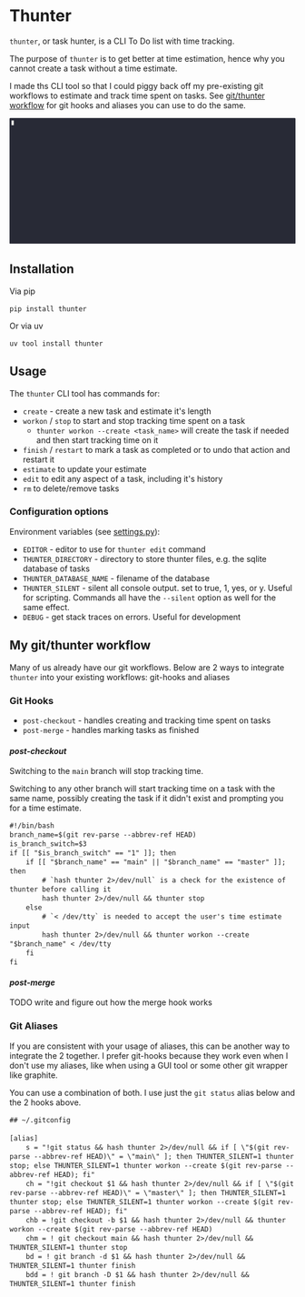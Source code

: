 # Thunter

`thunter`, or task hunter, is a CLI To Do list with time tracking.

The purpose of `thunter` is to get better at time estimation, hence why you cannot create a task without a time estimate.

I made ths CLI tool so that I could piggy back off my pre-existing git workflows to estimate and track time spent on tasks.
See [git/thunter workflow](#my-gitthunter-workflow) for git hooks and aliases you can use to do the same.

<img src="img/create_task-pauses-removed.gif">

## Installation

Via pip
```
pip install thunter
```

Or via uv
```
uv tool install thunter
```

## Usage


The `thunter` CLI tool has commands for:
* `create` - create a new task and estimate it's length
* `workon` / `stop` to start and stop tracking time spent on a task
    * `thunter workon --create <task_name>` will create the task if needed and then start tracking time on it
* `finish` / `restart` to mark a task as completed or to undo that action and restart it
* `estimate` to update your estimate
* `edit` to edit any aspect of a task, including it's history
* `rm` to delete/remove tasks

### Configuration options
Environment variables (see [settings.py](thunter/settings.py)):
- `EDITOR` - editor to use for `thunter edit` command
- `THUNTER_DIRECTORY` - directory to store thunter files, e.g. the sqlite database of tasks
- `THUNTER_DATABASE_NAME` - filename of the database
- `THUNTER_SILENT` - silent all console output. set to true, 1, yes, or y. Useful for scripting. Commands all have the `--silent` option as well for the same effect.
- `DEBUG` - get stack traces on errors. Useful for development


## My git/thunter workflow

Many of us already have our git workflows.
Below are 2 ways to integrate `thunter` into your existing workflows: git-hooks and aliases


### Git Hooks

* `post-checkout` - handles creating and tracking time spent on tasks
* `post-merge` - handles marking tasks as finished

####  *post-checkout*

Switching to the `main` branch will stop tracking time.

Switching to any other branch will start tracking time on a task with the same name, possibly creating the task if it didn't exist and prompting you for a time estimate.


```
#!/bin/bash
branch_name=$(git rev-parse --abbrev-ref HEAD)
is_branch_switch=$3
if [[ "$is_branch_switch" == "1" ]]; then
    if [[ "$branch_name" == "main" || "$branch_name" == "master" ]]; then
        # `hash thunter 2>/dev/null` is a check for the existence of thunter before calling it
        hash thunter 2>/dev/null && thunter stop
    else
        # `< /dev/tty` is needed to accept the user's time estimate input
        hash thunter 2>/dev/null && thunter workon --create "$branch_name" < /dev/tty
    fi
fi
```

#### *post-merge*

TODO write and figure out how the merge hook works

### Git Aliases

If you are consistent with your usage of aliases, this can be another way to integrate the 2 together.
I prefer git-hooks because they work even when I don't use my aliases, like when using a GUI tool or some other git wrapper like graphite.

You can use a combination of both. I use just the `git status` alias below and the 2 hooks above.

```
## ~/.gitconfig

[alias]
    s = "!git status && hash thunter 2>/dev/null && if [ \"$(git rev-parse --abbrev-ref HEAD)\" = \"main\" ]; then THUNTER_SILENT=1 thunter stop; else THUNTER_SILENT=1 thunter workon --create $(git rev-parse --abbrev-ref HEAD); fi"
    ch = "!git checkout $1 && hash thunter 2>/dev/null && if [ \"$(git rev-parse --abbrev-ref HEAD)\" = \"master\" ]; then THUNTER_SILENT=1 thunter stop; else THUNTER_SILENT=1 thunter workon --create $(git rev-parse --abbrev-ref HEAD); fi"
    chb = !git checkout -b $1 && hash thunter 2>/dev/null && thunter workon --create $(git rev-parse --abbrev-ref HEAD)
    chm = ! git checkout main && hash thunter 2>/dev/null && THUNTER_SILENT=1 thunter stop
    bd = ! git branch -d $1 && hash thunter 2>/dev/null && THUNTER_SILENT=1 thunter finish
    bdd = ! git branch -D $1 && hash thunter 2>/dev/null && THUNTER_SILENT=1 thunter finish
```
